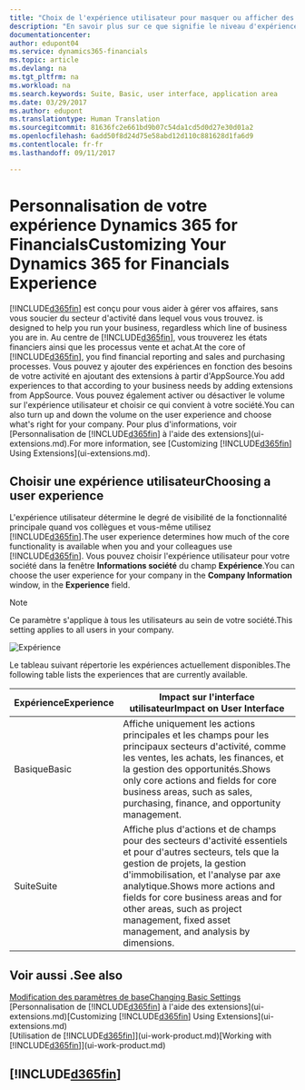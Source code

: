 ```yaml
---
title: "Choix de l'expérience utilisateur pour masquer ou afficher des fonctions avancées | Microsoft Docs"
description: "En savoir plus sur ce que signifie le niveau d'expérience Basic et Suite pour l'interface utilisateur, les domaines d'application, et votre société dans Dynamics 365 for Financials."
documentationcenter: 
author: edupont04
ms.service: dynamics365-financials
ms.topic: article
ms.devlang: na
ms.tgt_pltfrm: na
ms.workload: na
ms.search.keywords: Suite, Basic, user interface, application area
ms.date: 03/29/2017
ms.author: edupont
ms.translationtype: Human Translation
ms.sourcegitcommit: 81636fc2e661bd9b07c54da1cd5d0d27e30d01a2
ms.openlocfilehash: 6add50f8d24d75e58abd12d110c881628d1fa6d9
ms.contentlocale: fr-fr
ms.lasthandoff: 09/11/2017

---
```

# <a name="customizing-your-dynamics-365-for-financials-experience"></a><span data-ttu-id="cbf83-103">Personnalisation de votre expérience Dynamics 365 for Financials</span><span class="sxs-lookup"><span data-stu-id="cbf83-103">Customizing Your Dynamics 365 for Financials Experience</span></span>
[!INCLUDE[d365fin](includes/d365fin_md.md)]<span data-ttu-id="cbf83-104"> est conçu pour vous aider à gérer vos affaires, sans vous soucier du secteur d'activité dans lequel vous vous trouvez.</span><span class="sxs-lookup"><span data-stu-id="cbf83-104"> is designed to help you run your business, regardless which line of business you are in.</span></span> <span data-ttu-id="cbf83-105">Au centre de [!INCLUDE[d365fin](includes/d365fin_md.md)], vous trouverez les états financiers ainsi que les processus vente et achat.</span><span class="sxs-lookup"><span data-stu-id="cbf83-105">At the core of [!INCLUDE[d365fin](includes/d365fin_md.md)], you find financial reporting and sales and purchasing processes.</span></span> <span data-ttu-id="cbf83-106">Vous pouvez y ajouter des expériences en fonction des besoins de votre activité en ajoutant des extensions à partir d'AppSource.</span><span class="sxs-lookup"><span data-stu-id="cbf83-106">You add experiences to that according to your business needs by adding extensions from AppSource.</span></span> <span data-ttu-id="cbf83-107">Vous pouvez également activer ou désactiver le volume sur l'expérience utilisateur et choisir ce qui convient à votre société.</span><span class="sxs-lookup"><span data-stu-id="cbf83-107">You can also turn up and down the volume on the user experience and choose what's right for your company.</span></span> <span data-ttu-id="cbf83-108">Pour plus d'informations, voir [Personnalisation de [!INCLUDE[d365fin](includes/d365fin_md.md)] à l'aide des extensions](ui-extensions.md).</span><span class="sxs-lookup"><span data-stu-id="cbf83-108">For more information, see [Customizing [!INCLUDE[d365fin](includes/d365fin_md.md)] Using Extensions](ui-extensions.md).</span></span>

## <a name="choosing-a-user-experience"></a><span data-ttu-id="cbf83-109">Choisir une expérience utilisateur</span><span class="sxs-lookup"><span data-stu-id="cbf83-109">Choosing a user experience</span></span>
<span data-ttu-id="cbf83-110">L'expérience utilisateur détermine le degré de visibilité de la fonctionnalité principale quand vos collègues et vous-même utilisez [!INCLUDE[d365fin](includes/d365fin_md.md)].</span><span class="sxs-lookup"><span data-stu-id="cbf83-110">The user experience determines how much of the core functionality is available when you and your colleagues use [!INCLUDE[d365fin](includes/d365fin_md.md)].</span></span> <span data-ttu-id="cbf83-111">Vous pouvez choisir l'expérience utilisateur pour votre société dans la fenêtre **Informations société** du champ **Expérience**.</span><span class="sxs-lookup"><span data-stu-id="cbf83-111">You can choose the user experience for your company in the **Company Information** window, in the **Experience** field.</span></span>

> [!NOTE]  
>   <span data-ttu-id="cbf83-112">Ce paramètre s'applique à tous les utilisateurs au sein de votre société.</span><span class="sxs-lookup"><span data-stu-id="cbf83-112">This setting applies to all users in your company.</span></span>

![Expérience](media/ui-experience/experience.gif)

<span data-ttu-id="cbf83-114">Le tableau suivant répertorie les expériences actuellement disponibles.</span><span class="sxs-lookup"><span data-stu-id="cbf83-114">The following table lists the experiences that are currently available.</span></span>

| <span data-ttu-id="cbf83-115">Expérience</span><span class="sxs-lookup"><span data-stu-id="cbf83-115">Experience</span></span> | <span data-ttu-id="cbf83-116">Impact sur l'interface utilisateur</span><span class="sxs-lookup"><span data-stu-id="cbf83-116">Impact on User Interface</span></span> |
| --- | --- |
| <span data-ttu-id="cbf83-117">Basique</span><span class="sxs-lookup"><span data-stu-id="cbf83-117">Basic</span></span> |<span data-ttu-id="cbf83-118">Affiche uniquement les actions principales et les champs pour les principaux secteurs d'activité, comme les ventes, les achats, les finances, et la gestion des opportunités.</span><span class="sxs-lookup"><span data-stu-id="cbf83-118">Shows only core actions and fields for core business areas, such as sales, purchasing, finance, and opportunity management.</span></span> |
| <span data-ttu-id="cbf83-119">Suite</span><span class="sxs-lookup"><span data-stu-id="cbf83-119">Suite</span></span> |<span data-ttu-id="cbf83-120">Affiche plus d'actions et de champs pour des secteurs d'activité essentiels et pour d'autres secteurs, tels que la gestion de projets, la gestion d'immobilisation, et l'analyse par axe analytique.</span><span class="sxs-lookup"><span data-stu-id="cbf83-120">Shows more actions and fields for core business areas and for other areas, such as project management, fixed asset management, and analysis by dimensions.</span></span> |

## <a name="see-also"></a><span data-ttu-id="cbf83-121">Voir aussi .</span><span class="sxs-lookup"><span data-stu-id="cbf83-121">See also</span></span>
[<span data-ttu-id="cbf83-122">Modification des paramètres de base</span><span class="sxs-lookup"><span data-stu-id="cbf83-122">Changing Basic Settings</span></span>](ui-change-basic-settings.md)  
<span data-ttu-id="cbf83-123">[Personnalisation de [!INCLUDE[d365fin](includes/d365fin_md.md)] à l'aide des extensions](ui-extensions.md)</span><span class="sxs-lookup"><span data-stu-id="cbf83-123">[Customizing [!INCLUDE[d365fin](includes/d365fin_md.md)] Using Extensions](ui-extensions.md)</span></span>  
<span data-ttu-id="cbf83-124">[Utilisation de [!INCLUDE[d365fin](includes/d365fin_md.md)]](ui-work-product.md)</span><span class="sxs-lookup"><span data-stu-id="cbf83-124">[Working with [!INCLUDE[d365fin](includes/d365fin_md.md)]](ui-work-product.md)</span></span>

## [!INCLUDE[d365fin](includes/free_trial_md.md)]
